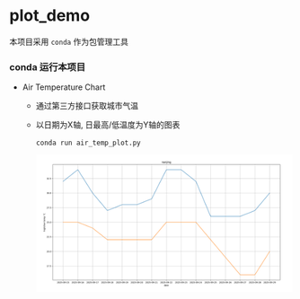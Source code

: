 # plot_demo

本项目采用 `conda` 作为包管理工具

### conda 运行本项目

  * Air Temperature Chart

    - 通过第三方接口获取城市气温
    - 以日期为X轴, 日最高/低温度为Y轴的图表

      ```shell script
      conda run air_temp_plot.py
      ```

      ![Air Temperature Chart](/assets/air_temp_plot.png)